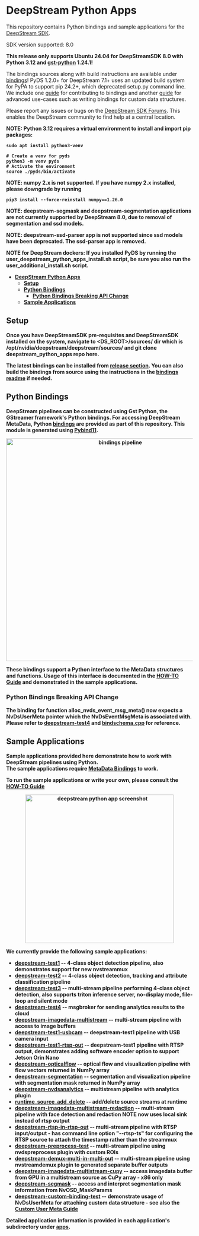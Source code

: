 # DeepStream Python Apps

This repository contains Python bindings and sample applications for the [DeepStream SDK](https://developer.nvidia.com/deepstream-sdk).  

SDK version supported: 8.0

<b>This release only supports Ubuntu 24.04 for DeepStreamSDK 8.0 with Python 3.12 and [gst-python](3rdparty/gst-python/) 1.24.1!</b>

The bindings sources along with build instructions are available under [bindings](bindings)! PyDS 1.2.0+ for DeepStream 7.1+ uses an updated build system for PyPA to support pip 24.2+, which deprecated setup.py command line. We include one [guide](bindings/BINDINGSGUIDE.md) for contributing to bindings and another [guide](bindings/CUSTOMUSERMETAGUIDE.md) for advanced use-cases such as writing bindings for custom data structures. 

Please report any issues or bugs on the [DeepStream SDK Forums](https://devtalk.nvidia.com/default/board/209). This enables the DeepStream community to find help at a central location.

<b>NOTE:<b> Python 3.12 requires a virtual environment to install and import pip packages:
```
sudo apt install python3-venv

# Create a venv for pyds
python3 -m venv pyds
# Activate the environment
source ./pyds/bin/activate
```

<b>NOTE:<b> numpy 2.x is not supported. If you have numpy 2.x installed, please downgrade by running
```
pip3 install --force-reinstall numpy==1.26.0
```

<b>NOTE:<b> deepstream-segmask and deepstream-segmentation applications are not currently supported by DeepStream 8.0, due to removal of segmentation and ssd models.

<b>NOTE:<b> deepstream-ssd-parser app is not supported since ssd models have been deprecated. The ssd-parser app is removed.

<b>NOTE for DeepStream dockers:<b> If you installed PyDS by running the user_deepstream_python_apps_install.sh script, be sure you also run the <b>user_additional_install.sh script<b>.

- [DeepStream Python Apps](#deepstream-python-apps)
  - [Setup](#setup)
  - [Python Bindings](#python-bindings)
    - [Python Bindings Breaking API Change](#python-bindings-breaking-api-change)
  - [Sample Applications](#sample-applications)

## Setup
Once you have DeepStreamSDK pre-requisites and DeepStreamSDK installed on the system, navigate to <DS_ROOT>/sources/ dir which is /opt/nvidia/deepstream/deepstream/sources/ and git clone deepstream_python_apps repo here.

The latest bindings can be installed from [release section](../../releases).
You can also build the bindings from source using the instructions in the [bindings readme](bindings/README.md) if needed.

<a name="metadata_bindings"></a>
## Python Bindings

DeepStream pipelines can be constructed using Gst Python, the GStreamer framework's Python bindings. For accessing DeepStream MetaData, 
Python [bindings](bindings) are provided as part of this repository. This module is generated using [Pybind11](https://github.com/pybind/pybind11).

<p align="center">
<img src=".python-app-pipeline.png" alt="bindings pipeline" height="600px"/>
</p>

These bindings support a Python interface to the MetaData structures and functions. Usage of this interface is documented in the [HOW-TO Guide](HOWTO.md) and demonstrated in the sample applications.  

### Python Bindings Breaking API Change
The binding for function alloc_nvds_event_msg_meta() now expects a NvDsUserMeta pointer which the NvDsEventMsgMeta is associated with. Please refer to [deepstream-test4](apps/deepstream-test4) and [bindschema.cpp](bindings/src/bindschema.cpp) for reference.

<a name="sample_applications"></a>
## Sample Applications

Sample applications provided here demonstrate how to work with DeepStream pipelines using Python.  
The sample applications require [MetaData Bindings](#metadata_bindings) to work.  

To run the sample applications or write your own, please consult the [HOW-TO Guide](HOWTO.md)  

<p align="center">
<img src=".test3-app.png" alt="deepstream python app screenshot" height="400px"/>
</p>

We currently provide the following sample applications:
* [deepstream-test1](apps/deepstream-test1) -- 4-class object detection pipeline, also demonstrates support for new nvstreammux
* [deepstream-test2](apps/deepstream-test2) -- 4-class object detection, tracking and attribute classification pipeline
* [deepstream-test3](apps/deepstream-test3) -- multi-stream pipeline performing 4-class object detection, also supports triton inference server, no-display mode, file-loop and silent mode
* [deepstream-test4](apps/deepstream-test4) -- msgbroker for sending analytics results to the cloud
* [deepstream-imagedata-multistream](apps/deepstream-imagedata-multistream) -- multi-stream pipeline with access to image buffers
* [deepstream-test1-usbcam](apps/deepstream-test1-usbcam) -- deepstream-test1 pipeline with USB camera input
* [deepstream-test1-rtsp-out](apps/deepstream-test1-rtsp-out) -- deepstream-test1 pipeline with RTSP output, demonstrates adding software encoder option to support Jetson Orin Nano
* [deepstream-opticalflow](apps/deepstream-opticalflow) -- optical flow and visualization pipeline with flow vectors returned in NumPy array
* [deepstream-segmentation](apps/deepstream-segmentation) -- segmentation and visualization pipeline with segmentation mask returned in NumPy array
* [deepstream-nvdsanalytics](apps/deepstream-nvdsanalytics) -- multistream pipeline with analytics plugin
* [runtime_source_add_delete](apps/runtime_source_add_delete) -- add/delete source streams at runtime
* [deepstream-imagedata-multistream-redaction](apps/deepstream-imagedata-multistream-redaction) -- multi-stream pipeline with face detection and redaction **NOTE** now uses local sink instead of rtsp output
* [deepstream-rtsp-in-rtsp-out](apps/deepstream-rtsp-in-rtsp-out) -- multi-stream pipeline with RTSP input/output - has command line option "--rtsp-ts" for configuring the RTSP source to attach the timestamp rather than the streammux
* [deepstream-preprocess-test](apps/deepstream-preprocess-test) -- multi-stream pipeline using nvdspreprocess plugin with custom ROIs
* [deepstream-demux-multi-in-multi-out](apps/deepstream-demux-multi-in-multi-out) -- multi-stream pipeline using nvstreamdemux plugin to generated separate buffer outputs
* [deepstream-imagedata-multistream-cupy](apps/deepstream-imagedata-multistream-cupy) -- access imagedata buffer from GPU in a multistream source as CuPy array - x86 only
* [deepstream-segmask](apps/deepstream-segmask) -- access and interpret segmentation mask information from NvOSD_MaskParams
* [deepstream-custom-binding-test](apps/deepstream-custom-binding-test) -- demonstrate usage of NvDsUserMeta for attaching custom data structure - see also the [Custom User Meta Guide](bindings/CUSTOMUSERMETAGUIDE.md)


Detailed application information is provided in each application's subdirectory under [apps](apps).  


